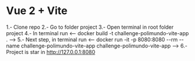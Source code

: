 # Vue 2 + Vite

1.- Clone repo
2.- Go to folder project
3.- Open terminal in root folder project
4.- In terminal run <-- docker build -t challenge-polimundo-vite-app . -->
5.- Next step, in terminal run <-- docker run -it -p 8080:8080 --rm --name challenge-polimundo-vite-app challenge-polimundo-vite-app -->
6.- Project is star in http://127.0.0.1:8080
